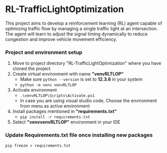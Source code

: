 # RL-TrafficLightOptimization
This project aims to develop a reinforcement learning (RL) agent capable of optimizing traffic flow by managing a single traffic light at an intersection. The agent will learn to adjust the signal timing dynamically to reduce congestion and improve vehicle movement efficiency.

### Project and environment setup

1. Move to project directory "RL-TrafficLightOptimization" where you have cloned the project
2. Create virtual environment with name **"venvRLTLOP"**
    - Make sure ```python --version``` is set to **12.3.6** in your system
    - ```python -m venv venvRLTLOP```
3. Activate environment
    - ```.\venvRLTLOP\Scripts\Activate.ps1```
    - In case you are using visual studio code, Choose the environment from menu as active environment
4. Install packages mentioned in **"requirements.txt"**
    - ```pip install -r requirements.txt```
5. Select **"venvvenvRLTLOP"** environment in your IDE

### Update Requirements.txt file once installing new packages

```pip freeze > requirements.txt```
